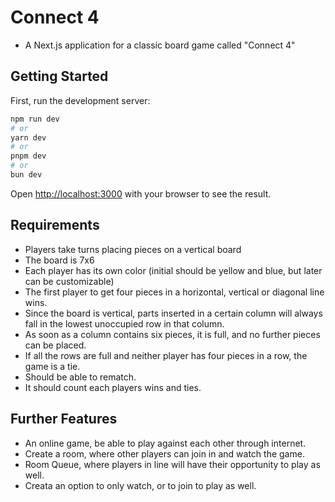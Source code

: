 # Connect 4

- A Next.js application for a classic board game called "Connect 4"

## Getting Started

First, run the development server:

```bash
npm run dev
# or
yarn dev
# or
pnpm dev
# or
bun dev
```

Open [http://localhost:3000](http://localhost:3000) with your browser to see the result.

## Requirements

- Players take turns placing pieces on a vertical board
- The board is 7x6
- Each player has its own color (initial should be yellow and blue, but later can be customizable)
- The first player to get four pieces in a horizontal, vertical or diagonal line wins.
- Since the board is vertical, parts inserted in a certain column will always fall in the lowest unoccupied row in that column.
- As soon as a column contains six pieces, it is full, and no further pieces can be placed.
- If all the rows are full and neither player has four pieces in a row, the game is a tie.
- Should be able to rematch.
- It should count each players wins and ties.

## Further Features

- An online game, be able to play against each other through internet.
- Create a room, where other players can join in and watch the game.
- Room Queue, where players in line will have their opportunity to play as well.
- Creata an option to only watch, or to join to play as well.
